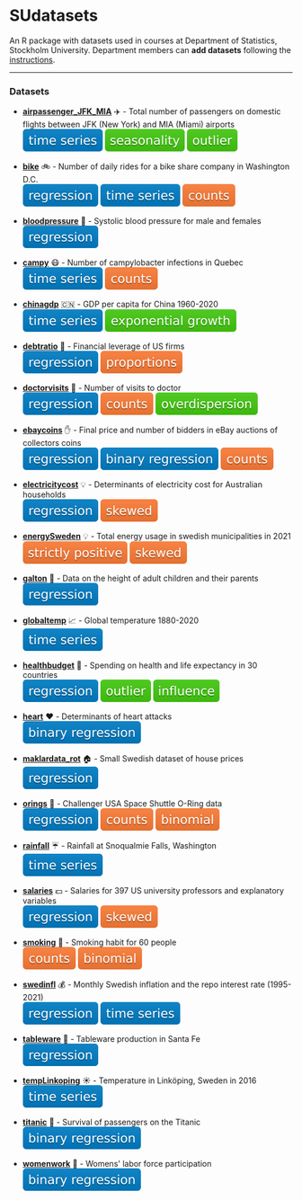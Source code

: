 # SUdatasets
An R package with datasets used in courses at Department of Statistics, Stockholm University.
Department members can **add datasets** following the [instructions](./instructions/howtoadd.md).

---
### Datasets

* [**airpassenger_JFK_MIA**](https://github.com/StatisticsSU/SUdatasets/raw/main/man/airpassenger_JFK_MIA.Rd) :airplane: - Total number of passengers on domestic flights between JFK (New York) and MIA (Miami) airports\
![time series](./badges/timeseries.svg)  ![seasonality](./badges/seasonality.svg) ![outlier](./badges/outlier.svg)

* [**bike**](https://github.com/StatisticsSU/SUdatasets/raw/main/man/bike.Rd) :bike: - Number of daily rides for a bike share company in Washington D.C.\
![regression](./badges/regression.svg) ![time series](./badges/timeseries.svg) ![counts](./badges/counts.svg) 

* [**bloodpressure**](https://github.com/StatisticsSU/SUdatasets/raw/main/man/bloodpressure.Rd) :hospital: - Systolic blood pressure for male and females\
![regression](./badges/regression.svg) 

* [**campy**](https://github.com/StatisticsSU/SUdatasets/raw/main/man/campy.Rd) :mask: - Number of campylobacter infections in Quebec\
![time series](./badges/timeseries.svg) ![counts](./badges/counts.svg) 

* [**chinagdp**](https://github.com/StatisticsSU/SUdatasets/raw/main/man/chinagdp.Rd) :cn: - GDP per capita for China 1960-2020\
![time series](./badges/timeseries.svg) ![exponential growth](./badges/exponential_growth.svg)

* [**debtratio**](https://github.com/StatisticsSU/SUdatasets/raw/main/man/debtratio.Rd) :bank: - Financial leverage of US firms\
![regression](./badges/regression.svg) ![proportions](./badges/proportions.svg)

* [**doctorvisits**](https://github.com/StatisticsSU/SUdatasets/raw/main/man/doctorvisits.Rd) :hospital: - Number of visits to doctor\
![regression](./badges/regression.svg) ![counts](./badges/counts.svg) ![overdispersion](./badges/overdispersion.svg) 

* [**ebaycoins**](https://github.com/StatisticsSU/SUdatasets/raw/main/man/ebaycoins.Rd) :raised_hand: - Final price and number of bidders in eBay auctions of collectors coins \
![regression](./badges/regression.svg) ![binary regression](./badges/binary_regression.svg) ![counts](./badges/counts.svg)

* [**electricitycost**](https://github.com/StatisticsSU/SUdatasets/raw/main/man/electricitycost.Rd) :bulb: - Determinants of electricity cost for Australian households \
![regression](./badges/regression.svg) ![skewed](./badges/skewed.svg) 

* [**energySweden**](https://github.com/StatisticsSU/SUdatasets/raw/main/man/energySweden.Rd) :bulb: - 
Total energy usage in swedish municipalities in 2021 \
![strictly positive data](./badges/strictlypositive.svg) ![skewed](./badges/skewed.svg) 


* [**galton**](https://github.com/StatisticsSU/SUdatasets/raw/main/man/galton.Rd) :pig: - Data on the height of adult children and their parents  \
![regression](./badges/regression.svg)


* [**globaltemp**](https://github.com/StatisticsSU/SUdatasets/raw/main/man/globaltemp.Rd) :chart_with_upwards_trend: - Global temperature 1880-2020 \
![time series](./badges/timeseries.svg)

* [**healthbudget**](https://github.com/StatisticsSU/SUdatasets/raw/main/man/healthbudget.Rd) :hospital: - Spending on health and life expectancy in 30 countries \
![regression](./badges/regression.svg) ![outlier](./badges/outlier.svg) ![influence](./badges/influence.svg)

* [**heart**](https://github.com/StatisticsSU/SUdatasets/raw/main/man/heart.Rd) :heart: - Determinants of heart attacks \
![binary regression](./badges/binary_regression.svg)

* [**maklardata_rot**](https://github.com/StatisticsSU/SUdatasets/raw/main/man/maklardata_rot.Rd) :house: - Small Swedish dataset of house prices \
![regression](./badges/regression.svg)

* [**orings**](https://github.com/StatisticsSU/SUdatasets/raw/main/man/orings.Rd) :rocket: - Challenger USA Space Shuttle O-Ring data \
![regression](./badges/regression.svg) ![counts](./badges/counts.svg) ![binomial](./badges/binomial.svg)

* [**rainfall**](https://github.com/StatisticsSU/SUdatasets/raw/main/man/rainfall.Rd) :umbrella: - Rainfall at Snoqualmie Falls, Washington\
![time series](./badges/timeseries.svg)

* [**salaries**](https://github.com/StatisticsSU/SUdatasets/raw/main/man/salaries.Rd) :dollar: - Salaries for 397 US university professors and explanatory variables \
![regression](./badges/regression.svg) ![skewed](./badges/skewed.svg)

* [**smoking**](https://github.com/StatisticsSU/SUdatasets/raw/main/man/smoking.Rd) :smoking: - Smoking habit for 60 people \
![counts](./badges/counts.svg) ![binomial](./badges/binomial.svg)

* [**swedinfl**](https://github.com/StatisticsSU/SUdatasets/raw/main/man/swedinfl.Rd) :moneybag: - Monthly Swedish inflation and the repo interest rate (1995-2021)\
![regression](./badges/regression.svg) ![time series](./badges/timeseries.svg) 

* [**tableware**](https://github.com/StatisticsSU/SUdatasets/raw/main/man/tableware.Rd) :bowling: - Tableware production in Santa Fe \
![regression](./badges/regression.svg)

* [**tempLinkoping**](https://github.com/StatisticsSU/SUdatasets/raw/main/man/tempLinkoping.Rd) :sunny: - Temperature in Linköping, Sweden in 2016\
![time series](./badges/timeseries.svg)

* [**titanic**](https://github.com/StatisticsSU/SUdatasets/raw/main/man/titanic.Rd) :ship: - Survival of passengers on the Titanic \
![binary regression](./badges/binary_regression.svg)

* [**womenwork**](https://github.com/StatisticsSU/SUdatasets/raw/main/man/womenwork.Rd) :raising_hand: - Womens' labor force participation \
![binary regression](./badges/binary_regression.svg)


